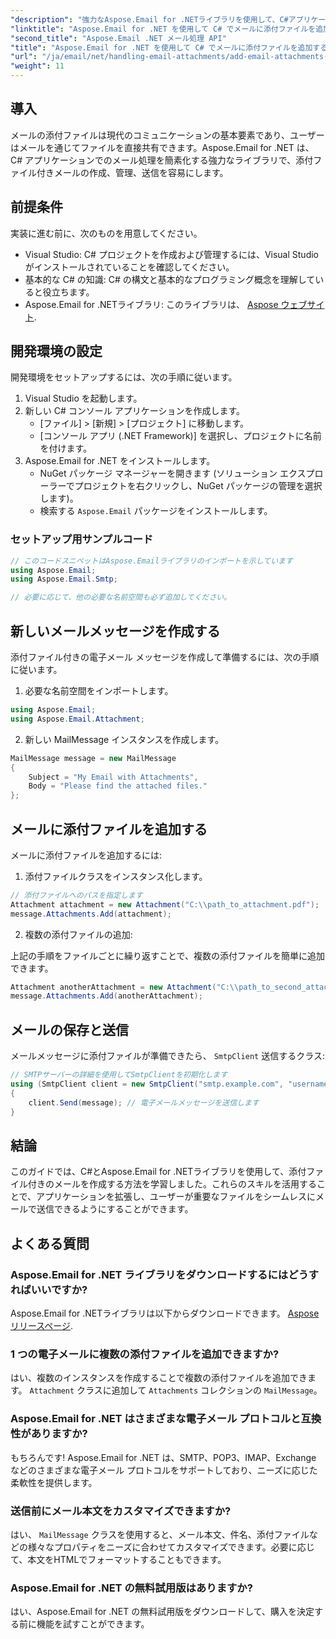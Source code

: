 ```yaml
---
"description": "強力なAspose.Email for .NETライブラリを使用して、C#アプリケーションでメール添付ファイルを効率的に処理する方法を学びましょう。この包括的なガイドでは、セットアッププロセスとメールメッセージの作成方法を網羅しています。"
"linktitle": "Aspose.Email for .NET を使用して C# でメールに添付ファイルを追加する"
"second_title": "Aspose.Email .NET メール処理 API"
"title": "Aspose.Email for .NET を使用して C# でメールに添付ファイルを追加する"
"url": "/ja/email/net/handling-email-attachments/add-email-attachments-in-csharp/"
"weight": 11
---
```


## 導入

メールの添付ファイルは現代のコミュニケーションの基本要素であり、ユーザーはメールを通じてファイルを直接共有できます。Aspose.Email for .NET は、C# アプリケーションでのメール処理を簡素化する強力なライブラリで、添付ファイル付きメールの作成、管理、送信を容易にします。

## 前提条件

実装に進む前に、次のものを用意してください。

- Visual Studio: C# プロジェクトを作成および管理するには、Visual Studio がインストールされていることを確認してください。
- 基本的な C# の知識: C# の構文と基本的なプログラミング概念を理解していると役立ちます。
- Aspose.Email for .NETライブラリ: このライブラリは、 [Aspose ウェブサイト](https://products。aspose.com/email/net).

## 開発環境の設定

開発環境をセットアップするには、次の手順に従います。

1. Visual Studio を起動します。
2. 新しい C# コンソール アプリケーションを作成します。
   - [ファイル] > [新規] > [プロジェクト] に移動します。
   - [コンソール アプリ (.NET Framework)] を選択し、プロジェクトに名前を付けます。
3. Aspose.Email for .NET をインストールします。
   - NuGet パッケージ マネージャーを開きます (ソリューション エクスプローラーでプロジェクトを右クリックし、NuGet パッケージの管理を選択します)。
   - 検索する `Aspose.Email` パッケージをインストールします。

### セットアップ用サンプルコード

```csharp
// このコードスニペットはAspose.Emailライブラリのインポートを示しています
using Aspose.Email;
using Aspose.Email.Smtp;

// 必要に応じて、他の必要な名前空間も必ず追加してください。
```

## 新しいメールメッセージを作成する

添付ファイル付きの電子メール メッセージを作成して準備するには、次の手順に従います。

1. 必要な名前空間をインポートします。

```csharp
using Aspose.Email;
using Aspose.Email.Attachment;
```

2. 新しい MailMessage インスタンスを作成します。

```csharp
MailMessage message = new MailMessage
{
    Subject = "My Email with Attachments",
    Body = "Please find the attached files."
};
```

## メールに添付ファイルを追加する

メールに添付ファイルを追加するには:

1. 添付ファイルクラスをインスタンス化します。

```csharp
// 添付ファイルへのパスを指定します
Attachment attachment = new Attachment("C:\\path_to_attachment.pdf");
message.Attachments.Add(attachment);
```

2. 複数の添付ファイルの追加:

上記の手順をファイルごとに繰り返すことで、複数の添付ファイルを簡単に追加できます。

```csharp
Attachment anotherAttachment = new Attachment("C:\\path_to_second_attachment.jpg");
message.Attachments.Add(anotherAttachment);
```

## メールの保存と送信

メールメッセージに添付ファイルが準備できたら、 `SmtpClient` 送信するクラス:

```csharp
// SMTPサーバーの詳細を使用してSmtpClientを初期化します
using (SmtpClient client = new SmtpClient("smtp.example.com", "username", "password"))
{
    client.Send(message); // 電子メールメッセージを送信します
}
```

## 結論

このガイドでは、C#とAspose.Email for .NETライブラリを使用して、添付ファイル付きのメールを作成する方法を学習しました。これらのスキルを活用することで、アプリケーションを拡張し、ユーザーが重要なファイルをシームレスにメールで送信できるようにすることができます。

## よくある質問

### Aspose.Email for .NET ライブラリをダウンロードするにはどうすればいいですか?

Aspose.Email for .NETライブラリは以下からダウンロードできます。 [Aspose リリースページ](https://releases。aspose.com/email/net/).

### 1 つの電子メールに複数の添付ファイルを追加できますか?

はい、複数のインスタンスを作成することで複数の添付ファイルを追加できます。 `Attachment` クラスに追加して `Attachments` コレクションの `MailMessage`。

### Aspose.Email for .NET はさまざまな電子メール プロトコルと互換性がありますか?

もちろんです! Aspose.Email for .NET は、SMTP、POP3、IMAP、Exchange などのさまざまな電子メール プロトコルをサポートしており、ニーズに応じた柔軟性を提供します。

### 送信前にメール本文をカスタマイズできますか?

はい、 `MailMessage` クラスを使用すると、メール本文、件名、添付ファイルなどの様々なプロパティをニーズに合わせてカスタマイズできます。必要に応じて、本文をHTMLでフォーマットすることもできます。

### Aspose.Email for .NET の無料試用版はありますか?

はい、Aspose.Email for .NET の無料試用版をダウンロードして、購入を決定する前に機能を試すことができます。